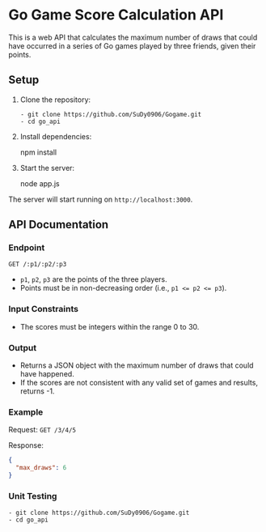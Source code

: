 # Go Game Score Calculation API

This is a web API that calculates the maximum number of draws that could have occurred in a series of Go games played by three friends, given their points.

## Setup

1. Clone the repository:
    ```terminal
    - git clone https://github.com/SuDy0906/Gogame.git
    - cd go_api
    ```

2. Install dependencies:

    npm install

3. Start the server:

    node app.js
  

The server will start running on `http://localhost:3000`.

## API Documentation

### Endpoint

`GET /:p1/:p2/:p3`

- `p1`, `p2`, `p3` are the points of the three players.
- Points must be in non-decreasing order (i.e., `p1 <= p2 <= p3`).

### Input Constraints

- The scores must be integers within the range 0 to 30.

### Output

- Returns a JSON object with the maximum number of draws that could have happened.
- If the scores are not consistent with any valid set of games and results, returns -1.

### Example

Request: `GET /3/4/5`

Response:

```json
{
  "max_draws": 6
}
```
### Unit Testing

    - git clone https://github.com/SuDy0906/Gogame.git
    - cd go_api

